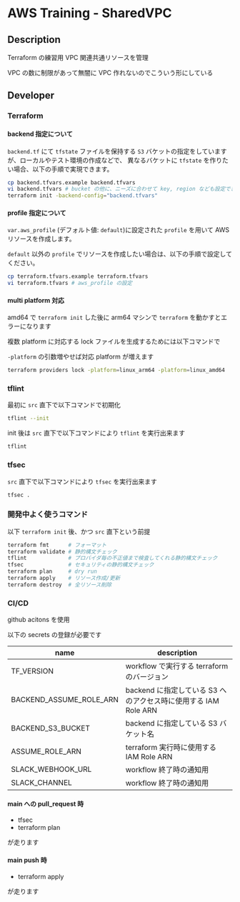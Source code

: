 # AWS Training - SharedVPC

## Description

Terraform の練習用 VPC 関連共通リソースを管理

VPC の数に制限があって無闇に VPC 作れないのでこういう形にしている

## Developer

### Terraform

#### backend 指定について

`backend.tf` にて `tfstate` ファイルを保持する `S3` バケットの指定をしていますが、ローカルやテスト環境の作成などで、
異なるバケットに `tfstate` を作りたい場合、以下の手順で実現できます。

```bash
cp backend.tfvars.example backend.tfvars
vi backend.tfvars # bucket の他に、ニーズに合わせて key, region なども設定できます
terraform init -backend-config="backend.tfvars"
```

#### profile 指定について

`var.aws_profile` (デフォルト値: `default`)に設定された `profile` を用いて AWS リソースを作成します。

`default` 以外の `profile` でリソースを作成したい場合は、以下の手順で設定してください。

```bash
cp terraform.tfvars.example terraform.tfvars
vi terraform.tfvars # aws_profile の設定
```

#### multi platform 対応

amd64 で `terraform init` した後に arm64 マシンで `terraform` を動かすとエラーになります

複数 platform に対応する lock ファイルを生成するためには以下コマンドで

`-platform` の引数増やせば対応 platform が増えます

```bash
terraform providers lock -platform=linux_arm64 -platform=linux_amd64
```

### tflint

最初に `src` 直下で以下コマンドで初期化

```bash
tflint --init
```

init 後は `src` 直下で以下コマンドにより `tflint` を実行出来ます

```bash
tflint
```

### tfsec

`src` 直下で以下コマンドにより `tfsec` を実行出来ます

```bash
tfsec .
```

### 開発中よく使うコマンド

以下 `terraform init` 後、かつ `src` 直下という前提

```bash
terraform fmt      # フォーマット
terraform validate # 静的構文チェック
tflint             # プロバイダ毎の不正値まで検査してくれる静的構文チェック
tfsec              # セキュリティの静的構文チェック
terraform plan     # dry run
terraform apply    # リソース作成/更新
terraform destroy  # 全リソース削除
```

### CI/CD

github acitons を使用

以下の secrets の登録が必要です

| name                    | description                                                     |
| ----------------------- | --------------------------------------------------------------- |
| TF_VERSION              | workflow で実行する terraform のバージョン                      |
| BACKEND_ASSUME_ROLE_ARN | backend に指定している S3 へのアクセス時に使用する IAM Role ARN |
| BACKEND_S3_BUCKET       | backend に指定している S3 バケット名                            |
| ASSUME_ROLE_ARN         | terraform 実行時に使用する IAM Role ARN                         |
| SLACK_WEBHOOK_URL       | workflow 終了時の通知用                                         |
| SLACK_CHANNEL           | workflow 終了時の通知用                                         |

#### main への pull_request 時

- tfsec
- terraform plan

が走ります

#### main push 時

- terraform apply

が走ります
